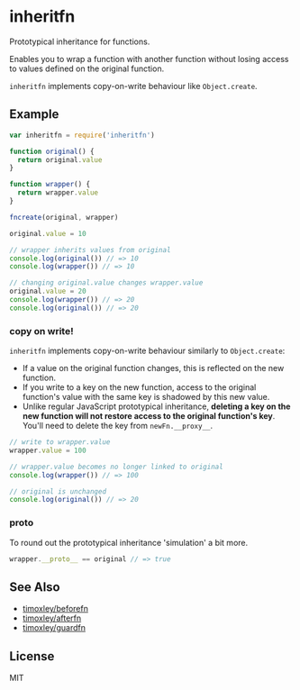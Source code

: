 # inheritfn

Prototypical inheritance for functions.

Enables you to wrap a function with another function without losing
access to values defined on the original function.

`inheritfn` implements copy-on-write behaviour like `Object.create`.

## Example

```js
var inheritfn = require('inheritfn')

function original() {
  return original.value
}

function wrapper() {
  return wrapper.value
}

fncreate(original, wrapper)

original.value = 10

// wrapper inherits values from original
console.log(original()) // => 10
console.log(wrapper()) // => 10

// changing original.value changes wrapper.value
original.value = 20
console.log(wrapper()) // => 20
console.log(original()) // => 20
```

### copy on write!

`inheritfn` implements copy-on-write behaviour similarly to
`Object.create`:

* If a value on the original function changes, this is reflected on the
new function.
* If you write to a key on the new function, access to the original
function's value with the same key is shadowed by this new value.
* Unlike regular JavaScript prototypical inheritance, **deleting a key
on the new function will not restore access to the original function's
key**. You'll need to delete the key from `newFn.__proxy__`.

```js
// write to wrapper.value
wrapper.value = 100

// wrapper.value becomes no longer linked to original
console.log(wrapper()) // => 100

// original is unchanged
console.log(original()) // => 20
```

### __proto__

To round out the prototypical inheritance 'simulation' a bit more.
```js
wrapper.__proto__ == original // => true
```

## See Also

* [timoxley/beforefn](http://github.com/timoxley/beforefn)
* [timoxley/afterfn](http://github.com/timoxley/afterfn)
* [timoxley/guardfn](http://github.com/timoxley/guardfn)

## License

MIT
